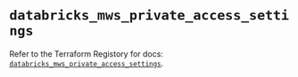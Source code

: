 # `databricks_mws_private_access_settings`

Refer to the Terraform Registory for docs: [`databricks_mws_private_access_settings`](https://registry.terraform.io/providers/databricks/databricks/1.17.0/docs/resources/mws_private_access_settings).
